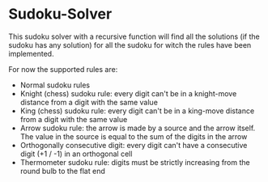 # Sudoku-Solver

This sudoku solver with a recursive function will find all the solutions (if the sudoku has any solution)
for all the sudoku for witch the rules have been implemented.

For now the supported rules are:

* Normal sudoku rules
* Knight (chess) sudoku rule: every digit can't be in a knight-move distance from a digit with the same value
* King (chess) sudoku rule: every digit can't be in a king-move distance from a digit with the same value
* Arrow sudoku rule: the arrow is made by a source and the arrow itself. The value in the source is equal to the sum of
  the digits in the arrow
* Orthogonally consecutive digit: every digit can't have a consecutive digit (+1 / -1) in an orthogonal cell
* Thermometer sudoku rule: digits must be strictly increasing from the round bulb to the flat end